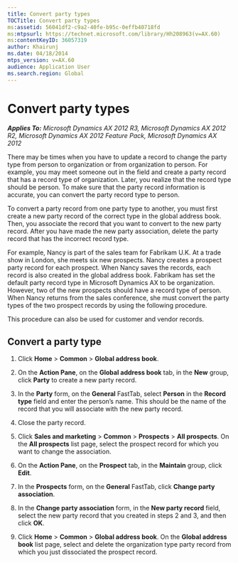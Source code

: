 ```yaml
---
title: Convert party types
TOCTitle: Convert party types
ms:assetid: 56041df2-c9a2-40fe-b95c-0effb40718fd
ms:mtpsurl: https://technet.microsoft.com/library/Hh208963(v=AX.60)
ms:contentKeyID: 36057319
author: Khairunj
ms.date: 04/18/2014
mtps_version: v=AX.60
audience: Application User
ms.search.region: Global
---
```


# Convert party types 


_**Applies To:** Microsoft Dynamics AX 2012 R3, Microsoft Dynamics AX 2012 R2, Microsoft Dynamics AX 2012 Feature Pack, Microsoft Dynamics AX 2012_

There may be times when you have to update a record to change the party type from person to organization or from organization to person. For example, you may meet someone out in the field and create a party record that has a record type of organization. Later, you realize that the record type should be person. To make sure that the party record information is accurate, you can convert the party record type to person.

To convert a party record from one party type to another, you must first create a new party record of the correct type in the global address book. Then, you associate the record that you want to convert to the new party record. After you have made the new party association, delete the party record that has the incorrect record type.

For example, Nancy is part of the sales team for Fabrikam U.K. At a trade show in London, she meets six new prospects. Nancy creates a prospect party record for each prospect. When Nancy saves the records, each record is also created in the global address book. Fabrikam has set the default party record type in Microsoft Dynamics AX to be organization. However, two of the new prospects should have a record type of person. When Nancy returns from the sales conference, she must convert the party types of the two prospect records by using the following procedure.

This procedure can also be used for customer and vendor records.

## Convert a party type

1.  Click **Home** \> **Common** \> **Global address book**.

2.  On the **Action Pane**, on the **Global address book** tab, in the **New** group, click **Party** to create a new party record.

3.  In the **Party** form, on the **General** FastTab, select **Person** in the **Record type** field and enter the person’s name. This should be the name of the record that you will associate with the new party record.

4.  Close the party record.

5.  Click **Sales and marketing** \> **Common** \> **Prospects** \> **All prospects**. On the **All prospects** list page, select the prospect record for which you want to change the association.

6.  On the **Action Pane**, on the **Prospect** tab, in the **Maintain** group, click **Edit**.

7.  In the **Prospects** form, on the **General** FastTab, click **Change party association**.

8.  In the **Change party association** form, in the **New party record** field, select the new party record that you created in steps 2 and 3, and then click **OK**.

9.  Click **Home** \> **Common** \> **Global address book**. On the **Global address book** list page, select and delete the organization type party record from which you just dissociated the prospect record.

  


